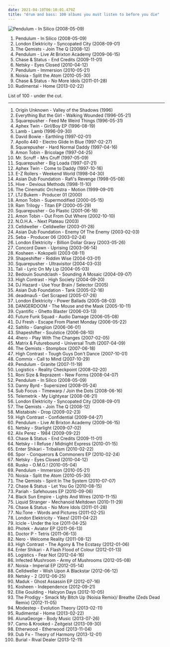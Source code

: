 ```yaml
---
date: 2021-04-10T06:10:01.479Z
title: "drum and bass: 100 albums you must listen to before you die"
---
```

![Pendulum - In Silico (2008-05-09)](http://coverartarchive.org/release/5bd2390a-f956-495c-9a29-7a28f2c02e2c/20183295540-500.jpg "Pendulum - In Silico (2008-05-09)")
<ol class="albums">
<li data-cover="http://coverartarchive.org/release/5bd2390a-f956-495c-9a29-7a28f2c02e2c/20183295540-500.jpg" data-tags="drum and bass" role="button">Pendulum - In Silico (2008-05-09)</li>
<li data-cover="http://coverartarchive.org/release/5bf72d24-7ae4-45a0-82df-213485d6a68c/5504084776-500.jpg" data-tags="drum and bass, liquid funk" role="button">London Elektricity - Syncopated City (2008-09-01)</li>
<li data-cover="http://coverartarchive.org/release/f20719f3-0c5f-426d-b3d8-d02e4fd4917f/3498321233-500.jpg" data-tags="drum and bass" role="button">The Qemists - Join The Q (2008-12)</li>
<li data-cover="http://coverartarchive.org/release/17d7b6ef-2d7b-4a3f-a326-5a1b07c9253c/3550688307-500.jpg" data-tags="drum and bass" role="button">Pendulum - Live At Brixton Academy (2009-06-15)</li>
<li data-cover="https://via.placeholder.com/450" data-tags="drum and bass" role="button">Chase & Status - End Credits (2009-11-01)</li>
<li data-cover="http://coverartarchive.org/release/2fbc123d-a926-4700-b5a6-b71f09fe175e/12658720449-500.jpg" data-tags="drum and bass" role="button">Netsky - Eyes Closed (2010-04-12)</li>
<li data-cover="http://coverartarchive.org/release/c87c4638-53b0-4bd4-9600-120a819b652f/23249753032-500.jpg" data-tags="drum and bass" role="button">Pendulum - Immersion (2010-05-21)</li>
<li data-cover="http://coverartarchive.org/release/e82d5c86-9c18-4842-9cc9-8e348ad3df6c/1214392676-500.jpg" data-tags="drum and bass, dubstep" role="button">Noisia - Split the Atom (2010-05-30)</li>
<li data-cover="https://img.discogs.com/sVNmw-zFlPY39DEorIjqZUTJpDY=/fit-in/500x297/filters:strip_icc():format(jpeg):mode_rgb():quality(90)/discogs-images/R-2713155-1297691471.jpeg.jpg" data-tags="drum and bass" role="button">Chase & Status - No More Idols (2011-01-28)</li>
<li data-cover="http://coverartarchive.org/release/ec6d908f-cf79-4225-a20f-7796ad248661/8830440426-500.jpg" data-tags="drum and bass" role="button">Rudimental - Home (2013-02-22)</li>
</ol>
List of 100 - under the cut.
<!-- more -->

_________________

<ol class="albums">
<li data-cover="https://img.discogs.com/2QdsXx1tiBpDeOzGRvotWF7GHAI=/fit-in/450x448/filters:strip_icc():format(jpeg):mode_rgb():quality(90)/discogs-images/R-1219892-1232363362.jpeg.jpg" data-tags="drum and bass, dj rap, barturismooth, f1 approved" role="button">
Origin Unknown - Valley of the Shadows (1996)
</li>
<li data-cover="http://coverartarchive.org/release/2bb1f14a-893d-3392-839e-79838118213c/6557357686-500.jpg" data-tags="trip-hop, electronic, 90s" role="button">
Everything But the Girl - Walking Wounded (1996-05-21)
</li>
<li data-cover="http://coverartarchive.org/release/cd19ec3d-5080-4c56-ad59-1e230d7425f4/2660189297-500.jpg" data-tags="electronic, idm" role="button">
Squarepusher - Feed Me Weird Things (1996-05-31)
</li>
<li data-cover="http://coverartarchive.org/release/8fb085c9-b72e-327d-a584-dbb4b090bf29/4667010710-500.jpg" data-tags="electronica" role="button">
Aphex Twin - Girl/Boy EP (1996-08-19)
</li>
<li data-cover="http://coverartarchive.org/release/4172b52f-6e74-4182-a101-7eac30f3bf55/2542250052-500.jpg" data-tags="trip-hop" role="button">
Lamb - Lamb (1996-09-30)
</li>
<li data-cover="http://coverartarchive.org/release/d0bf2459-477c-309d-b597-9130106f4a02/28915832286-500.jpg" data-tags="90s" role="button">
David Bowie - Earthling (1997-02-01)
</li>
<li data-cover="http://coverartarchive.org/release/6da3c2e5-cfe5-458f-a202-8d4dc6473981/13803321396-500.jpg" data-tags="electronic" role="button">
Apollo 440 - Electro Glide In Blue (1997-02-27)
</li>
<li data-cover="http://coverartarchive.org/release/4b7f3557-4cdb-4196-9da2-1326f83f38d2/2572665131-500.jpg" data-tags="idm, electronic" role="button">
Squarepusher - Hard Normal Daddy (1997-04-16)
</li>
<li data-cover="http://coverartarchive.org/release/a40f6fe9-aa33-45e6-a488-f49b50294c58/28455858121-500.jpg" data-tags="electronic" role="button">
Amon Tobin - Bricolage (1997-04-25)
</li>
<li data-cover="https://img.discogs.com/42yY8-728mQ_HeoZtb58netsqT8=/fit-in/600x600/filters:strip_icc():format(jpeg):mode_rgb():quality(90)/discogs-images/R-127733-1369690762-6030.jpeg.jpg" data-tags="chillout, electronic, electronica, trip-hop, downtempo" role="button">
Mr. Scruff - Mrs Cruff (1997-05-09)
</li>
<li data-cover="http://coverartarchive.org/release/11939557-adb6-4f5c-8f80-9b1822b466a7/2572633079-500.jpg" data-tags="idm, electronic" role="button">
Squarepusher - Big Loada (1997-07-21)
</li>
<li data-cover="http://coverartarchive.org/release/32ad4a8c-cd44-3637-ac39-3479d7be8fb2/19702223299-500.jpg" data-tags="electronic, idm" role="button">
Aphex Twin - Come to Daddy (1997-10-16)
</li>
<li data-cover="https://img.discogs.com/r0MAYDoaan_hffzZ76tmNjZ_ZKU=/fit-in/600x618/filters:strip_icc():format(jpeg):mode_rgb():quality(90)/discogs-images/R-6171991-1413022424-8603.jpeg.jpg" data-tags="drum and bass, ez rollers, jazzstep" role="button">
E-Z Rollers - Weekend World (1998-04-30)
</li>
<li data-cover="http://coverartarchive.org/release/70eabfa6-e06a-4dbb-8e51-c84fc6e77dae/15081827680-500.jpg" data-tags="electronic" role="button">
Asian Dub Foundation - Rafi's Revenge (1998-05-08)
</li>
<li data-cover="http://coverartarchive.org/release/9e737174-1293-4b5a-9c92-80dd4934865c/8354418251-500.jpg" data-tags="drum and bass" role="button">
Hive - Devious Methods (1998-11-10)
</li>
<li data-cover="http://coverartarchive.org/release/a93421ab-50ba-3511-b0c4-1c2f1888cbd6/23414863063-500.jpg" data-tags="jazz, ninja tune, downtempo" role="button">
The Cinematic Orchestra - Motion (1999-09-01)
</li>
<li data-cover="http://coverartarchive.org/release/6f29b8de-e444-40f5-b5ac-fce6e0c64c54/3798901070-500.jpg" data-tags="drum and bass" role="button">
LTJ Bukem - Producer 01 (2000)
</li>
<li data-cover="http://coverartarchive.org/release/a7fef0ff-821a-4e9b-badc-adf2f3c08da1/6094822103-500.jpg" data-tags="electronic" role="button">
Amon Tobin - Supermodified (2000-05-15)
</li>
<li data-cover="http://coverartarchive.org/release/46944fe9-7b41-4f8a-a056-26d89c0235d3/9216671118-500.jpg" data-tags="drum and bass" role="button">
Ram Trilogy - Titan EP (2000-05-29)
</li>
<li data-cover="https://img.discogs.com/q2teco5hFCWgxsqk56N0Y125IO8=/fit-in/600x600/filters:strip_icc():format(jpeg):mode_rgb():quality(90)/discogs-images/R-2795994-1324487352.jpeg.jpg" data-tags="idm" role="button">
Squarepusher - Go Plastic (2001-06-16)
</li>
<li data-cover="http://coverartarchive.org/release/e2840251-375a-3e3a-8c06-6714d1edb41b/8189295779-500.jpg" data-tags="electronic" role="button">
Amon Tobin - Out From Out Where (2002-10-10)
</li>
<li data-cover="http://coverartarchive.org/release/49cd5b24-36d8-4de0-aace-dfa25b386bfa/8545384175-500.jpg" data-tags="drum and bass, breakbeat" role="button">
N.O.H.A. - Next Plateau (2003)
</li>
<li data-cover="http://coverartarchive.org/release/ef4485c0-a652-4fd5-903f-b5ba6e299361/6596488540-500.jpg" data-tags="industrial, industrial metal" role="button">
Celldweller - Celldweller (2003-01-28)
</li>
<li data-cover="http://coverartarchive.org/release/1c51d061-6a91-438f-925d-35e499d23a49/17933370289-500.jpg" data-tags="electronic, dub" role="button">
Asian Dub Foundation - Enemy Of The Enemy (2003-02-03)
</li>
<li data-cover="http://coverartarchive.org/release/9ac17266-d341-4ea8-a17b-e3846dafa4a6/22951670337-500.jpg" data-tags="atmospheric, drum and bass, atmospheric drum and bass" role="button">
Seba - Producer 06 (2003-02-24)
</li>
<li data-cover="http://coverartarchive.org/release/4ffe92b3-68cf-4264-9efc-fa7ee4f5f249/4714801277-500.jpg" data-tags="drum and bass" role="button">
London Elektricity - Billion Dollar Gravy (2003-05-26)
</li>
<li data-cover="https://via.placeholder.com/450" data-tags="drum and bass" role="button">
Concord Dawn - Uprising (2003-06-14)
</li>
<li data-cover="http://coverartarchive.org/release/0b41ec2e-083a-3b56-ac79-88ecce303214/14359156369-500.jpg" data-tags="electronic, trip-hop" role="button">
Kosheen - Kokopelli (2003-08-11)
</li>
<li data-cover="http://coverartarchive.org/release/52316096-d097-452c-84ee-0a6b8de5993c/4524564573-500.jpg" data-tags="drum and bass" role="button">
Shapeshifter - Riddim Wise (2004-03-01)
</li>
<li data-cover="http://coverartarchive.org/release/426f0e00-b541-461d-9747-9d861ed75141/6923514210-500.jpg" data-tags="idm" role="button">
Squarepusher - Ultravisitor (2004-03-03)
</li>
<li data-cover="https://img.discogs.com/DHN7EPLgN1-UR2zV_iJ64qsE9W0=/fit-in/300x300/filters:strip_icc():format(jpeg):mode_rgb():quality(90)/discogs-images/R-251764-1084031556.jpg.jpg" data-tags="drum and bass, frauen und technik, roni size, lesser known yet streamable albums, bereps sub-brazil albums, drum and bass1" role="button">
Tali - Lyric On My Lip (2004-05-03)
</li>
<li data-cover="https://via.placeholder.com/450" data-tags="dub, reggae" role="button">
Bedouin Soundclash - Sounding A Mosaic (2004-09-07)
</li>
<li data-cover="https://img.discogs.com/cfc9e7fd50d7c9c08931869b95f6849a01d0635d/images/spacer.gif" data-tags="drum and bass" role="button">
High Contrast - High Society (2004-09-20)
</li>
<li data-cover="https://img.discogs.com/y2gorOpndf9rDDnLR03B_nwadf0=/fit-in/600x589/filters:strip_icc():format(jpeg):mode_rgb():quality(90)/discogs-images/R-527840-1157734386.jpeg.jpg" data-tags="drum and bass" role="button">
DJ Hazard - Use Your Brain / Selector (2005)
</li>
<li data-cover="http://coverartarchive.org/release/761a55cd-0505-4874-9fdc-bb711e8643c8/6755037078-500.jpg" data-tags="electronic, dub, drum and bass" role="button">
Asian Dub Foundation - Tank (2005-02-16)
</li>
<li data-cover="http://coverartarchive.org/release/3d07019d-3a22-3902-a9ee-da69fe228d70/6538061295-500.jpg" data-tags="house, electronic, breakbeat, downtempo" role="button">
deadmau5 - Get Scraped (2005-07-26)
</li>
<li data-cover="http://coverartarchive.org/release/106abfcc-2155-49fe-a64f-ba85375b894c/4714836425-500.jpg" data-tags="drum and bass" role="button">
London Elektricity - Power Ballads (2005-08-03)
</li>
<li data-cover="http://coverartarchive.org/release/de92f6d3-8d9a-3152-abdf-f6e723c3d1ac/16839853239-500.jpg" data-tags="hip-hop" role="button">
DANGERDOOM - The Mouse and the Mask (2005-10-11)
</li>
<li data-cover="http://coverartarchive.org/release/363afceb-a37b-4a8c-affb-a11a7c5379c9/20415950133-500.jpg" data-tags="drum and bass" role="button">
Cyantific - Ghetto Blaster (2006-03-13)
</li>
<li data-cover="http://coverartarchive.org/release/a292d675-5e37-491c-8e76-15f8c1f0570b/9853899226-500.jpg" data-tags="british, drum and bass, breakbeat" role="button">
Future Funk Squad - Audio Damage (2006-05-08)
</li>
<li data-cover="https://via.placeholder.com/450" data-tags="drum and bass" role="button">
DJ Fresh - Escape From Planet Monday (2006-05-22)
</li>
<li data-cover="https://img.discogs.com/YKBuZi5tKmnnPPk83hQMeRvvsis=/fit-in/600x600/filters:strip_icc():format(jpeg):mode_rgb():quality(90)/discogs-images/R-654304-1170195233.jpeg.jpg" data-tags="trip-hop, downtempo" role="button">
Saltillo - Ganglion (2006-06-01)
</li>
<li data-cover="http://coverartarchive.org/release/1f56dd27-77e6-4960-b0a0-270a3e9b4032/4524554520-500.jpg" data-tags="drum and bass" role="button">
Shapeshifter - Soulstice (2006-08-10)
</li>
<li data-cover="https://img.discogs.com/ESH95y9DycaT4SOOXXLezrWm8Lw=/fit-in/350x350/filters:strip_icc():format(jpeg):mode_rgb():quality(90)/discogs-images/R-5927152-1406535632-6416.jpeg.jpg" data-tags="uutta jazzia, acid lounge, city lounge, jazz-trip, alternative lounge, lounge chill, electronic lounge jazz, lounge electronic, lounge uptempo, chillounge1, chill chill, jazzy vibes, lounge at home tres, chillair, epic lounge, jazzy flavoured, my-love, acoustic groove, lounge downtempo, lounge-tech, groove lounge, ouahhhhh, lounge vibe, lounge at home two, 1st vine, 1st vine acid, chilllounge1, nu jazz vibe, nu-jazz vibe, nujazz vibe, uuta jazzia, uutta jazziz, serve chilled, tropcool, acid jazz vibe, nu jazz, chillout downtempo, my lounge room, awesome downtempo" role="button">
4hero - Play With The Changes (2007-02-05)
</li>
<li data-cover="http://coverartarchive.org/release/7cb27823-5bae-4fbe-8464-f78e7f585a78/4924168225-500.jpg" data-tags="drum and bass" role="button">
Matrix & Futurebound - Universal Truth (2007-04-09)
</li>
<li data-cover="http://coverartarchive.org/release/d8312fb2-c2b3-4374-980f-36e0150b337d/3483439793-500.jpg" data-tags="drum and bass" role="button">
The Qemists - Stompbox (2007-06-18)
</li>
<li data-cover="http://coverartarchive.org/release/b71dbf1d-40e4-42a8-a525-f6dee14f5211/20415256688-500.jpg" data-tags="drum and bass" role="button">
High Contrast - Tough Guys Don't Dance (2007-10-01)
</li>
<li data-cover="http://coverartarchive.org/release/013d0da8-2cd5-443a-a092-7c3854e00a8f/12824102929-500.jpg" data-tags="drum and bass" role="button">
Commix - Call to Mind (2007-10-29)
</li>
<li data-cover="https://img.discogs.com/fp5IqcWzZC4jjVmvI9BVTJaRTuY=/fit-in/600x597/filters:strip_icc():format(jpeg):mode_rgb():quality(90)/discogs-images/R-1121157-1195902611.jpeg.jpg" data-tags="drum and bass" role="button">
Pendulum - Granite (2007-11-19)
</li>
<li data-cover="https://via.placeholder.com/450" data-tags="drum and bass" role="button">
Logistics - Reality Checkpoint (2008-02-20)
</li>
<li data-cover="http://coverartarchive.org/release/d56ee13d-4732-40ed-80c8-97a165de7a47/8619097892-500.jpg" data-tags="drum and bass" role="button">
Roni Size & Reprazent - New Forms (2008-04-07)
</li>
<li data-cover="http://coverartarchive.org/release/5bd2390a-f956-495c-9a29-7a28f2c02e2c/20183295540-500.jpg" data-tags="drum and bass" role="button">
Pendulum - In Silico (2008-05-09)
</li>
<li data-cover="http://coverartarchive.org/release/1a95373f-bfcd-3660-a175-452cd79651b1/8093714060-500.jpg" data-tags="drum and bass, drum n bass, jungle, drum & bass" role="button">
Danny Byrd - Supersized (2008-05-24)
</li>
<li data-cover="https://img.discogs.com/2jBBShhrav6Y75md5PjanQUnvWE=/fit-in/600x600/filters:strip_icc():format(jpeg):mode_rgb():quality(90)/discogs-images/R-7012150-1431643375-5867.png.jpg" data-tags="drum and bass" role="button">
Sub Focus - Timewarp / Join the Dots (2008-06-16)
</li>
<li data-cover="http://coverartarchive.org/release/5e30e823-fb1d-49c8-8a06-671363582716/11057205298-500.jpg" data-tags="drum and bass" role="button">
Telemetrik - My Lightyear (2008-06-21)
</li>
<li data-cover="http://coverartarchive.org/release/5bf72d24-7ae4-45a0-82df-213485d6a68c/5504084776-500.jpg" data-tags="drum and bass, liquid funk" role="button">
London Elektricity - Syncopated City (2008-09-01)
</li>
<li data-cover="http://coverartarchive.org/release/f20719f3-0c5f-426d-b3d8-d02e4fd4917f/3498321233-500.jpg" data-tags="drum and bass" role="button">
The Qemists - Join The Q (2008-12)
</li>
<li data-cover="http://coverartarchive.org/release/aa1c5fc1-cc8b-4f19-9c8e-fa47d97d77d5/17754393267-500.jpg" data-tags="dubstep, drum and bass" role="button">
Mistabishi - Drop (2009-02-23)
</li>
<li data-cover="https://via.placeholder.com/450" data-tags="drum and bass" role="button">
High Contrast - Confidential (2009-04-27)
</li>
<li data-cover="http://coverartarchive.org/release/17d7b6ef-2d7b-4a3f-a326-5a1b07c9253c/3550688307-500.jpg" data-tags="drum and bass" role="button">
Pendulum - Live At Brixton Academy (2009-06-15)
</li>
<li data-cover="http://coverartarchive.org/release/2eee466e-e3ef-4980-9b49-16a95a46cb53/12660797169-500.jpg" data-tags="drum and bass, drum n bass" role="button">
Netsky - Starlight (2009-07-02)
</li>
<li data-cover="http://coverartarchive.org/release/6d044f18-a701-432b-81c4-d6abcee197d4/14307903674-500.jpg" data-tags="drum and bass" role="button">
Alix Perez - 1984 (2009-09-22)
</li>
<li data-cover="https://via.placeholder.com/450" data-tags="drum and bass" role="button">
Chase & Status - End Credits (2009-11-01)
</li>
<li data-cover="https://img.discogs.com/5e45c51c5c869e467a52ab0599abd7e3fb2eed30/images/spacer.gif" data-tags="drum and bass, drum n bass" role="button">
Netsky - I Refuse / Midnight Express (2010-01-15)
</li>
<li data-cover="http://coverartarchive.org/release/95da9d74-569f-4406-8bc4-7bf2bcbe69b6/20733482972-500.jpg" data-tags="post-hardcore" role="button">
Enter Shikari - Tribalism (2010-02-22)
</li>
<li data-cover="http://coverartarchive.org/release/1adc6d38-9fe7-4941-bd1d-1baf29e8b83b/1525351721-500.jpg" data-tags="drum and bass" role="button">
Spor - Conquerors & Commoners EP (2010-02-24)
</li>
<li data-cover="http://coverartarchive.org/release/2fbc123d-a926-4700-b5a6-b71f09fe175e/12658720449-500.jpg" data-tags="drum and bass" role="button">
Netsky - Eyes Closed (2010-04-12)
</li>
<li data-cover="http://coverartarchive.org/release/c0254828-029b-4006-8a14-8464b09cbc40/14987408388-500.jpg" data-tags="dubstep" role="button">
Rusko - O.M.G.! (2010-05-04)
</li>
<li data-cover="http://coverartarchive.org/release/c87c4638-53b0-4bd4-9600-120a819b652f/23249753032-500.jpg" data-tags="drum and bass" role="button">
Pendulum - Immersion (2010-05-21)
</li>
<li data-cover="http://coverartarchive.org/release/e82d5c86-9c18-4842-9cc9-8e348ad3df6c/1214392676-500.jpg" data-tags="drum and bass, dubstep" role="button">
Noisia - Split the Atom (2010-05-30)
</li>
<li data-cover="http://coverartarchive.org/release/efaa53a7-4c07-4441-80b1-06f402ec5f7d/3566590122-500.jpg" data-tags="drum and bass" role="button">
The Qemists - Spirit In The System (2010-07-07)
</li>
<li data-cover="https://img.discogs.com/7DutYyqbDH6rfSXwVqILHTHOcqw=/fit-in/477x500/filters:strip_icc():format(jpeg):mode_rgb():quality(90)/discogs-images/R-2396412-1281646500.jpeg.jpg" data-tags="drum and bass" role="button">
Chase & Status - Let You Go (2010-08-15)
</li>
<li data-cover="https://img.discogs.com/du79Zje4dvNq5YM7nPnKCRIcHwU=/fit-in/333x333/filters:strip_icc():format(jpeg):mode_rgb():quality(90)/discogs-images/R-3428189-1330015421.jpeg.jpg" data-tags="dubstep, drum and bass, atmospheric drum and bass, r&s" role="button">
Pariah - Safehouses EP (2010-09-06)
</li>
<li data-cover="http://coverartarchive.org/release/819bcfc2-1a31-443b-9415-26410a130121/20166816121-500.jpg" data-tags="dubstep" role="button">
Black Sun Empire - Lights And Wires (2010-11-15)
</li>
<li data-cover="http://coverartarchive.org/release/ba26f16f-9a6a-4c53-94f3-251902072c8e/15290215878-500.jpg" data-tags="dubstep, drum and bass" role="button">
Liquid Stranger - Mechanoid Meltdown (2010-11-29)
</li>
<li data-cover="https://img.discogs.com/sVNmw-zFlPY39DEorIjqZUTJpDY=/fit-in/500x297/filters:strip_icc():format(jpeg):mode_rgb():quality(90)/discogs-images/R-2713155-1297691471.jpeg.jpg" data-tags="drum and bass" role="button">
Chase & Status - No More Idols (2011-01-28)
</li>
<li data-cover="http://coverartarchive.org/release/f2e15ba4-208f-4759-872a-7c291397faa5/20419879201-500.jpg" data-tags="drum and bass" role="button">
Nu:Tone - Words and Pictures (2011-02-25)
</li>
<li data-cover="http://coverartarchive.org/release/189afa95-cb9d-43fc-987c-d238776f22db/7301851311-500.jpg" data-tags="liquid funk, drum and bass, drum n bass" role="button">
London Elektricity - Yikes! (2011-04-22)
</li>
<li data-cover="http://coverartarchive.org/release/52cbecd7-812c-44f1-b1e0-91c04d960930/2477325073-500.jpg" data-tags="dubstep, drum and bass, drum n bass, neurofunk, winter, drum & bass, minimalist, 2011 best albums" role="button">
Icicle - Under the Ice (2011-04-25)
</li>
<li data-cover="http://coverartarchive.org/release/2835c3bb-c5b3-4c42-b0f8-036f0e21d511/9070210882-500.jpg" data-tags="electronic, dubstep, drum and bass" role="button">
Photek - Aviator EP (2011-06-13)
</li>
<li data-cover="https://img.discogs.com/y4XBgnPfRyJUXneW93sfjJwJt44=/fit-in/600x600/filters:strip_icc():format(jpeg):mode_rgb():quality(90)/discogs-images/R-3354632-1336033311.jpeg.jpg" data-tags="electronic, dubstep, drum and bass, breakbeat, tetris" role="button">
Doctor P - Tetris (2011-06-13)
</li>
<li data-cover="http://coverartarchive.org/release/7f49326e-aceb-4fc6-a1ec-671a0ef14eac/6441724282-500.jpg" data-tags="dubstep" role="button">
Nero - Welcome Reality (2011-08-12)
</li>
<li data-cover="https://img.discogs.com/miVVKtOXYjaY8CRc0_6yejrPwcY=/fit-in/600x600/filters:strip_icc():format(jpeg):mode_rgb():quality(90)/discogs-images/R-9796918-1486671800-4622.jpeg.jpg" data-tags="dubstep, drum and bass" role="button">
High Contrast - The Agony & The Ecstasy (2012-01-06)
</li>
<li data-cover="https://img.discogs.com/URBql6c3VIxoUJnUkfaqxw6YxSU=/fit-in/600x535/filters:strip_icc():format(jpeg):mode_rgb():quality(90)/discogs-images/R-3351355-1412855554-1608.jpeg.jpg" data-tags="post-hardcore, trancecore, dubstep" role="button">
Enter Shikari - A Flash Flood of Colour (2012-01-13)
</li>
<li data-cover="http://coverartarchive.org/release/cc77fd5f-d3e2-4aad-a362-cd1fb22eedc5/15872136315-500.jpg" data-tags="drum and bass" role="button">
Logistics - Fear Not (2012-04-16)
</li>
<li data-cover="http://coverartarchive.org/release/24187665-87de-40eb-82db-ad38b6ca1566/1078624918-500.jpg" data-tags="electronic, dubstep, electro" role="button">
Infected Mushroom - Army of Mushrooms (2012-05-08)
</li>
<li data-cover="http://coverartarchive.org/release/ab9f466b-3c7b-49db-9993-a5a8facb42e0/1163391337-500.jpg" data-tags="drum and bass, nice cover-art" role="button">
Noisia - Imperial EP (2012-05-14)
</li>
<li data-cover="http://coverartarchive.org/release/d6bab60f-cbda-45f4-82eb-a183b0c66ff1/26903112583-500.jpg" data-tags="electronic rock, dubstep" role="button">
Celldweller - Wish Upon A Blackstar (2012-06-12)
</li>
<li data-cover="http://coverartarchive.org/release/dec7cf1f-8604-4bc4-adda-da4a7f7e8d5a/4394365159-500.jpg" data-tags="drum and bass, liquid funk" role="button">
Netsky - 2 (2012-06-25)
</li>
<li data-cover="https://via.placeholder.com/450" data-tags="drum and bass, liquid dnb, veela" role="button">
Maduk - Ghost Assassin EP (2012-07-16)
</li>
<li data-cover="http://coverartarchive.org/release/fd1faa20-3446-49ac-b157-9b7db785ee2f/23101941298-500.jpg" data-tags="electronic, trip-hop, drum and bass, female vocal, need to listen, favorite albums 2012" role="button">
Kosheen - Independence (2012-09-21)
</li>
<li data-cover="http://coverartarchive.org/release/98215ea8-f57d-49f6-8a77-cad6957b1181/7519909230-500.jpg" data-tags="electronic, synthpop, pop" role="button">
Ellie Goulding - Halcyon Days (2012-10-05)
</li>
<li data-cover="http://coverartarchive.org/release/bbc2d65a-6221-4095-87e6-4532aa916134/28869505470-500.jpg" data-tags="dubstep, drum and bass" role="button">
The Prodigy - Smack My Bitch Up (Noisia Remix)/ Breathe (Zeds Dead Remix) (2012-11-05)
</li>
<li data-cover="http://coverartarchive.org/release/87e1d9bd-a13b-4ff3-9964-cfd4e5ae2ffe/6892823160-500.jpg" data-tags="dubstep" role="button">
Modestep - Evolution Theory (2013-02-11)
</li>
<li data-cover="http://coverartarchive.org/release/ec6d908f-cf79-4225-a20f-7796ad248661/8830440426-500.jpg" data-tags="drum and bass" role="button">
Rudimental - Home (2013-02-22)
</li>
<li data-cover="http://coverartarchive.org/release/3473d4a9-a56e-4a31-a6a0-852eab8cd533/5102500960-500.jpg" data-tags="electronic, pop, synthpop, rnb" role="button">
AlunaGeorge - Body Music (2013-07-26)
</li>
<li data-cover="http://coverartarchive.org/release/b1dbf37e-68fc-4056-b545-d3c6c61baa0a/6218481147-500.jpg" data-tags="drum and bass" role="button">
Camo & Krooked - Zeitgeist (2013-09-30)
</li>
<li data-cover="http://coverartarchive.org/release/a5fd4b30-fb23-4ce7-a36b-9fafe7e7b750/7313177568-500.jpg" data-tags="drum and bass" role="button">
Etherwood - Etherwood (2013-11-04)
</li>
<li data-cover="http://coverartarchive.org/release/5c6efe3a-5799-4845-aed6-4b1ae06658c2/6224713786-500.jpg" data-tags="hip hop, grime, dubstep, drum and bass, uk bass, dub fx, dubfx, pledge, s: drum and bass" role="button">
Dub Fx - Theory of Harmony (2013-12-01)
</li>
<li data-cover="http://coverartarchive.org/release/09ac1d17-26d5-43b5-88a5-17d0edbad9d5/5922924284-500.jpg" data-tags="future garage" role="button">
Burial - Rival Dealer (2013-12-11)
</li>
</ol>